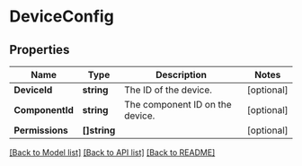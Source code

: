 # DeviceConfig

## Properties

Name | Type | Description | Notes
------------ | ------------- | ------------- | -------------
**DeviceId** | **string** | The ID of the device. | [optional] 
**ComponentId** | **string** | The component ID on the device. | [optional] 
**Permissions** | **[]string** |  | [optional] 

[[Back to Model list]](../README.md#documentation-for-models) [[Back to API list]](../README.md#documentation-for-api-endpoints) [[Back to README]](../README.md)


